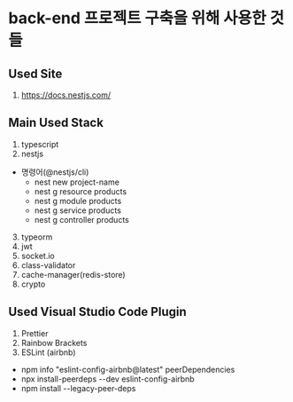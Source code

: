 # back-end 프로젝트 구축을 위해 사용한 것들

## Used Site

1. https://docs.nestjs.com/


## Main Used Stack

1. typescript
2. nestjs
  * 명령어(@nestjs/cli)
    * nest new project-name
    * nest g resource products
    * nest g module products
    * nest g service products
    * nest g controller products
3. typeorm
4. jwt
5. socket.io
6. class-validator
7. cache-manager(redis-store)
8. crypto


## Used Visual Studio Code Plugin

1. Prettier
2. Rainbow Brackets
3. ESLint (airbnb)
  * npm info "eslint-config-airbnb@latest" peerDependencies
  * npx install-peerdeps --dev eslint-config-airbnb
  * npm install --legacy-peer-deps
